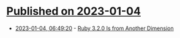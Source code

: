 # [Published on 2023-01-04](index.md)

* [2023-01-04, 06:49:20](https://news.ycombinator.com/item?id=34242820) - [Ruby 3.2.0 Is from Another Dimension](https://tomaszs2.medium.com/ruby-3-2-0-is-from-another-dimension-5249e3186ec9)
